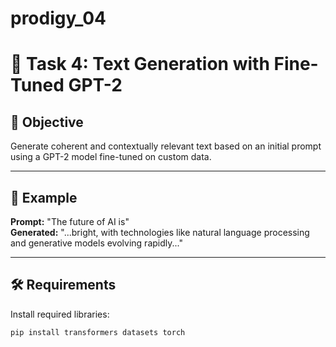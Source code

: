# prodigy_04
# 📝 Task 4: Text Generation with Fine-Tuned GPT-2

## 📌 Objective
Generate coherent and contextually relevant text based on an initial prompt using a GPT-2 model fine-tuned on custom data.

---

## 🧪 Example
**Prompt:** "The future of AI is"  
**Generated:** "...bright, with technologies like natural language processing and generative models evolving rapidly..."

---

## 🛠️ Requirements

Install required libraries:

```bash
pip install transformers datasets torch
